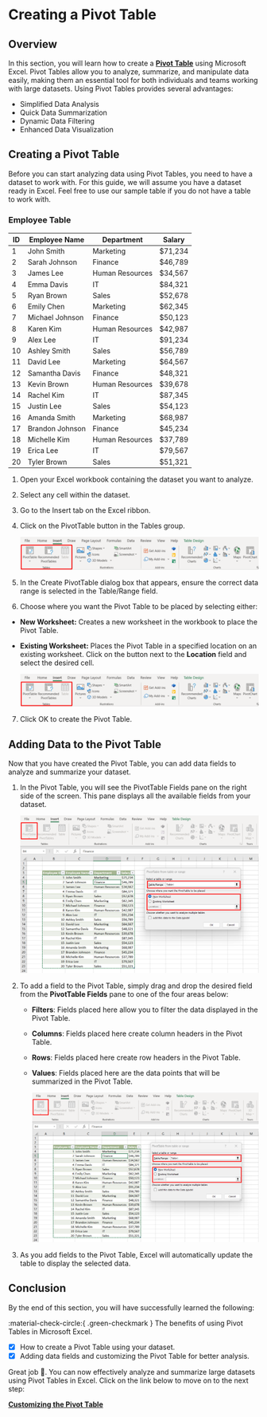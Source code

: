 # Creating a Pivot Table

## Overview

In this section, you will learn how to create a [**Pivot Table**](https://support.microsoft.com/en-us/office/overview-of-pivottables-and-pivotcharts-527c8fa3-02c0-445a-a2db-7794676bce96) using Microsoft Excel. Pivot Tables allow you to analyze, summarize, and manipulate data easily, making them an essential tool for both individuals and teams working with large datasets. Using Pivot Tables provides several advantages:

- Simplified Data Analysis
- Quick Data Summarization
- Dynamic Data Filtering
- Enhanced Data Visualization

## Creating a Pivot Table

Before you can start analyzing data using Pivot Tables, you need to have a dataset to work with. For this guide, we will assume you have a dataset ready in Excel. Feel free to use our sample table if you do not have a table to work with.

### Employee Table
| ID |Employee Name | Department | Salary |
|----|--------------|------------|--------|
| 1  | John Smith   | Marketing  | $71,234|
| 2  | Sarah Johnson| Finance    | $46,789|
| 3  | James Lee    | Human Resources | $34,567|
| 4  | Emma Davis   | IT         | $84,321|
| 5  | Ryan Brown   | Sales      | $52,678|
| 6  | Emily Chen   | Marketing  | $62,345|
| 7  | Michael Johnson | Finance | $50,123|
| 8  | Karen Kim    | Human Resources | $42,987|
| 9  | Alex Lee     | IT         | $91,234|
| 10 | Ashley Smith | Sales      | $56,789|
| 11 | David Lee    | Marketing  | $64,567|
| 12 | Samantha Davis | Finance  | $48,321|
| 13 | Kevin Brown  | Human Resources | $39,678|
| 14 | Rachel Kim   | IT         | $87,345|
| 15 | Justin Lee   | Sales      | $54,123|
| 16 | Amanda Smith | Marketing  | $68,987|
| 17 | Brandon Johnson | Finance | $45,234|
| 18 | Michelle Kim | Human Resources | $37,789|
| 19 | Erica Lee    | IT         | $79,567|
| 20 | Tyler Brown  | Sales      | $51,321|


1. Open your Excel workbook containing the dataset you want to analyze.

2. Select any cell within the dataset.

3. Go to the Insert tab on the Excel ribbon.

4. Click on the PivotTable button in the Tables group.

    ![Insert Pivot Table](./imgs/pivot-table-insert.png)


5. In the Create PivotTable dialog box that appears, ensure the correct data range is selected in the Table/Range field.

6. Choose where you want the Pivot Table to be placed by selecting either:

- **New Worksheet:** Creates a new worksheet in the workbook to place the Pivot Table.
- **Existing Worksheet:** Places the Pivot Table in a specified location on an existing worksheet. Click on the button next to the **Location** field and select the desired cell.

    ![Pivot Table Location](./imgs/pivot-table-insert.png)

7. Click OK to create the Pivot Table.

## Adding Data to the Pivot Table
Now that you have created the Pivot Table, you can add data fields to analyze and summarize your dataset.

1. In the Pivot Table, you will see the PivotTable Fields pane on the right side of the screen. This pane displays all the available fields from your dataset.

    ![PivotTable Fields Pane](./imgs/pivot-tables-location.png)

2. To add a field to the Pivot Table, simply drag and drop the desired field from the **PivotTable Fields** pane to one of the four areas below:

    - **Filters**: Fields placed here allow you to filter the data displayed in the Pivot Table.
    - **Columns**: Fields placed here create column headers in the Pivot Table.
    - **Rows**: Fields placed here create row headers in the Pivot Table.
    - **Values**: Fields placed here are the data points that will be summarized in the Pivot Table.

        ![PivotTable Areas](./imgs/pivot-tables-location.png)

3. As you add fields to the Pivot Table, Excel will automatically update the table to display the selected data.

## Conclusion

By the end of this section, you will have successfully learned the following:

:material-check-circle:{ .green-checkmark } The benefits of using Pivot Tables in Microsoft Excel.
- [x] How to create a Pivot Table using your dataset.
- [x] Adding data fields and customizing the Pivot Table for better analysis.

Great job 🤗. You can now effectively analyze and summarize large datasets using Pivot Tables in Excel. Click on the link below to move on to the next step:

**[Customizing the Pivot Table](customizing-pivot-tables.md)**
